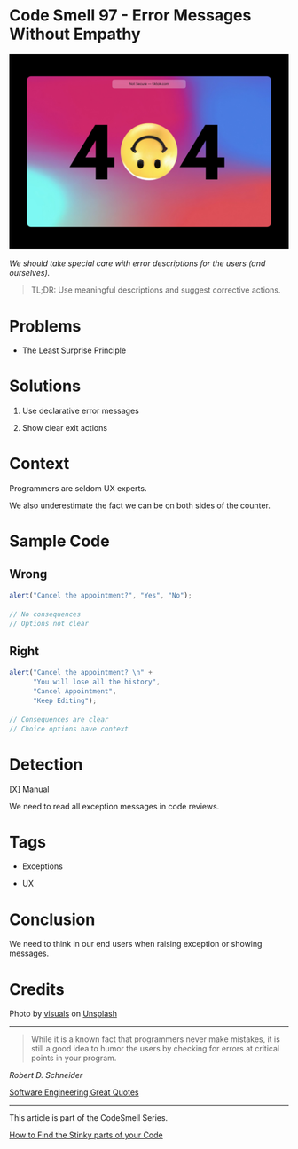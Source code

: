 # Code Smell 97 - Error Messages Without Empathy

![Code Smell 97 - Error Messages Without Empathy](visuals-JpTY4gUviJM-unsplash.jpg)

*We should take special care with error descriptions for the users (and ourselves).*

> TL;DR: Use meaningful descriptions and suggest corrective actions.

# Problems

- The Least Surprise Principle

# Solutions

1. Use declarative error messages

2. Show clear exit actions

# Context

Programmers are seldom UX experts.

We also underestimate the fact we can be on both sides of the counter.

# Sample Code

## Wrong

[Gist Url]: # (https://gist.github.com/mcsee/e35210910d75821224dd75de8053b46f)
```javascript
alert("Cancel the appointment?", "Yes", "No");

// No consequences
// Options not clear
```

## Right

[Gist Url]: # (https://gist.github.com/mcsee/220e4c4d8eea96d15a0f34de2c5e96e3)
```javascript
alert("Cancel the appointment? \n" +
      "You will lose all the history", 
      "Cancel Appointment", 
      "Keep Editing");

// Consequences are clear
// Choice options have context
```

# Detection

[X] Manual

We need to read all exception messages in code reviews.

# Tags

- Exceptions

- UX

# Conclusion

We need to think in our end users when raising exception or showing messages.

# Credits

Photo by [visuals](https://unsplash.com/@visuals) on [Unsplash](https://unsplash.com/s/photos/error-message)
  
* * *

> While it is a known fact that programmers never make mistakes, it is still a good idea to humor the users by checking for errors at critical points in your program.

_Robert D. Schneider_ 
 
[Software Engineering Great Quotes](../../Quotes/Software%20Engineering%20Great%20Quotes/readme.md)

* * *

This article is part of the CodeSmell Series.

[How to Find the Stinky parts of your Code](../../Code%20Smells/How%20to%20Find%20the%20Stinky%20parts%20of%20your%20Code/readme.md)